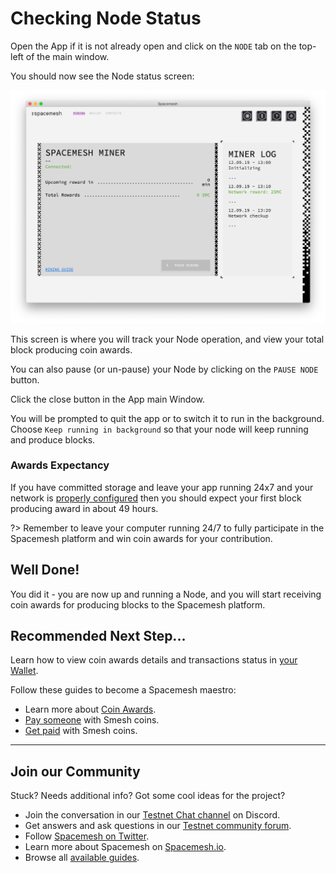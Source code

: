 # Checking Node Status

Open the App if it is not already open and click on the `NODE` tab on the top-left of the main window.

You should now see the Node status screen:

![](../images/v1.0/miner_running.png)

This screen is where you will track your Node operation, and view your total block producing coin awards.

You can also pause (or un-pause) your Node by clicking on the `PAUSE NODE` button.


Click the close button in the App main Window.

You will be prompted to quit the app or to switch it to run in the background. Choose `Keep running in background` so that your node will keep running and produce blocks.

### Awards Expectancy
If you have committed storage and leave your app running 24x7 and your network is [properly configured](../netconfig.md) then you should expect your first block producing award in about 49 hours.

?> Remember to leave your computer running 24/7 to fully participate in the Spacemesh platform and win coin awards for your contribution.

## Well Done!

You did it - you are now up and running a Node, and you will start receiving coin awards for producing blocks to the Spacemesh platform.

## Recommended Next Step...

Learn how to view coin awards details and transactions status in [your Wallet](wallet_logs.md).

Follow these guides to become a Spacemesh maestro:

- Learn more about [Coin Awards](../awards.md).
- [Pay someone](send_coin.md) with Smesh coins.
- [Get paid](get_coin.md) with Smesh coins.

---
## Join our Community
Stuck? Needs additional info? Got some cool ideas for the project?
- Join the conversation in our [Testnet  Chat channel](https://discord.gg/ASpy52C) on Discord.
- Get answers and ask questions in our [Testnet community forum](https://community.spacemesh.io).
- Follow [Spacemesh on Twitter](https://twitter.com/teamspacemesh).
- Learn more about Spacemesh on [Spacemesh.io](https://spacemesh.io).
- Browse all [available guides](../all.md).
